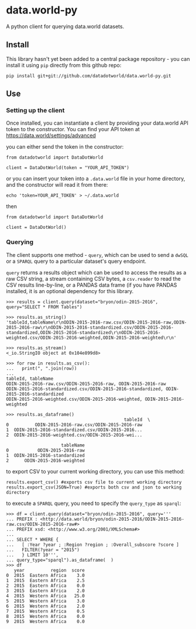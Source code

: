 # data.world-py

A python client for querying data.world datasets.

## Install

This library hasn't yet been added to a central package repository -
you can install it using `pip` directly from this github repo:

```
pip install git+git://github.com/datadotworld/data.world-py.git
```

## Use

### Setting up the client

Once installed, you can instantiate a client by providing your
data.world API token to the constructor.  You can find your API
token at https://data.world/settings/advanced

you can either send the token in the constructor:
```
from datadotworld import DataDotWorld

client = DataDotWorld(token = "YOUR_API_TOKEN")
```

or you can insert your token into a `.data.world` file in your home
directory, and the constructor will read it from there:

```
echo 'token=YOUR_API_TOKEN' > ~/.data.world
```
then
```
from datadotworld import DataDotWorld

client = DataDotWorld()
```

### Querying

The client supports one method - `query`, which can be used to send a
`dwSQL` or a `SPARQL` query to a particular dataset's query endpoint.

`query` returns a results object which can be used to access the results
as a raw CSV string, a stream containing CSV bytes, a `csv.reader` to
read the CSV results line-by-line, or a PANDAS data frame (if you have
PANDAS installed, it is an optional dependency for this library.

```
>>> results = client.query(dataset="bryon/odin-2015-2016", query="SELECT * FROM Tables")
```
```
>>> results.as_string()
'tableId,tableName\r\nODIN-2015-2016-raw.csv/ODIN-2015-2016-raw,ODIN-2015-2016-raw\r\nODIN-2015-2016-standardized.csv/ODIN-2015-2016-standardized,ODIN-2015-2016-standardized\r\nODIN-2015-2016-weighted.csv/ODIN-2015-2016-weighted,ODIN-2015-2016-weighted\r\n'
```
```
>>> results.as_stream()
<_io.StringIO object at 0x104e899d8>
```
```
>>> for row in results.as_csv():
...   print(", ".join(row))
...
tableId, tableName
ODIN-2015-2016-raw.csv/ODIN-2015-2016-raw, ODIN-2015-2016-raw
ODIN-2015-2016-standardized.csv/ODIN-2015-2016-standardized, ODIN-2015-2016-standardized
ODIN-2015-2016-weighted.csv/ODIN-2015-2016-weighted, ODIN-2015-2016-weighted
```
```
>>> results.as_dataframe()
                                             tableId  \
0          ODIN-2015-2016-raw.csv/ODIN-2015-2016-raw
1  ODIN-2015-2016-standardized.csv/ODIN-2015-2016...
2  ODIN-2015-2016-weighted.csv/ODIN-2015-2016-wei...

                     tableName
0           ODIN-2015-2016-raw
1  ODIN-2015-2016-standardized
2      ODIN-2015-2016-weighted
```
to export CSV to your current working directory, you can use this method:
```
results.export_csv() #exports csv file to current working directory
results.export_csv(JSON=True) #exports both csv and json to working directory
```

to execute a `SPARQL` query, you need to specify the `query_type` as
`sparql`:
```
>>> df = client.query(dataset="bryon/odin-2015-2016", query='''
... PREFIX : <http://data.world/bryon/odin-2015-2016/ODIN-2015-2016-raw.csv/ODIN-2015-2016-raw#>
... PREFIX xsd: <http://www.w3.org/2001/XMLSchema#>
...
... SELECT * WHERE {
...   [ :Year ?year ; :Region ?region ; :Overall_subscore ?score ]
...   FILTER(?year = "2015")
...   } LIMIT 10''',
... query_type="sparql").as_dataframe(  )
>>> df
   year          region  score
0  2015  Eastern Africa    3.0
1  2015  Eastern Africa    2.5
2  2015  Eastern Africa    0.0
3  2015  Eastern Africa    2.0
4  2015  Western Africa   25.0
5  2015  Western Africa    3.0
6  2015  Western Africa    2.0
7  2015  Western Africa    0.5
8  2015  Western Africa    0.0
9  2015  Western Africa    0.0
```
